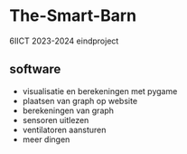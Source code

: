 # The-Smart-Barn
6IICT 2023-2024 eindproject

## software

- visualisatie en berekeningen met pygame
- plaatsen van graph op website
- berekeningen van graph
- sensoren uitlezen
- ventilatoren aansturen
- meer dingen
